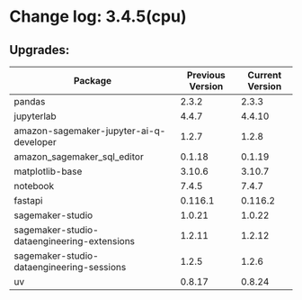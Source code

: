 # Change log: 3.4.5(cpu)

## Upgrades: 

Package | Previous Version | Current Version
---|---|---
pandas|2.3.2|2.3.3
jupyterlab|4.4.7|4.4.10
amazon-sagemaker-jupyter-ai-q-developer|1.2.7|1.2.8
amazon_sagemaker_sql_editor|0.1.18|0.1.19
matplotlib-base|3.10.6|3.10.7
notebook|7.4.5|7.4.7
fastapi|0.116.1|0.116.2
sagemaker-studio|1.0.21|1.0.22
sagemaker-studio-dataengineering-extensions|1.2.11|1.2.12
sagemaker-studio-dataengineering-sessions|1.2.5|1.2.6
uv|0.8.17|0.8.24

